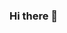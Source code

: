 ### Hi there 👋

<!--
**gilsonmirandaj/gilsonmirandaj** is a ✨ _special_ ✨ repository because its `README.md` (this file) appears on your GitHub profile.

<img src="https://github.com/pr2tik1/pr2tik1/blob/master/IMAGE-NAME">

### Hi 👋
I am recent engineering graduate looking for opportunities and collabaration in projects related to data science and deep learning.
- 🔭 I’m currently working on image classification (also, I am brushing up my data structures and algorithms skills regularly).
- 🌱 I’m currently learning Computer Vision and Deep Learning techniques using PyTorch.
- 🤝 I’m looking to collaborate on data science and deep learning projects. 

![Anurag's github stats](https://github-readme-stats.vercel.app/api?username=gilsonmirandaj)
